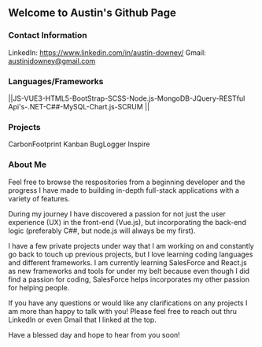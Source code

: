 ## Welcome to Austin's Github Page

### Contact Information
LinkedIn: https://www.linkedin.com/in/austin-downey/
Gmail: austinjdowney@gmail.com

### Languages/Frameworks

||JS-VUE3-HTML5-BootStrap-SCSS-Node.js-MongoDB-JQuery-RESTful Api's-.NET-C##-MySQL-Chart.js-SCRUM || 

### Projects

CarbonFootprint
Kanban
BugLogger
Inspire

### About Me
Feel free to browse the respositories from a beginning developer and the progress I have made to building 
in-depth full-stack applications with a variety of features.

During my journey I have discovered a passion for not just the user experience (UX) in the front-end (Vue.js), 
but incorporating the back-end logic (preferably C##, but node.js will always be my first).

I have a few private projects under way that I am working on and constantly go back to touch up previous projects,
but I love learning coding languages and different frameworks. I am currently learning SalesForce and React.js as new 
frameworks and tools for under my belt because even though I did find a passion for coding, SalesForce helps incorporates
my other passion for helping people.

If you have any questions or would like any clarifications on any projects I am more than happy to talk with you!
Please feel free to reach out thru LinkedIn or even Gmail that I linked at the top.


Have a blessed day and hope to hear from you soon!

